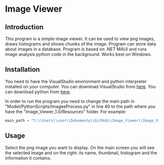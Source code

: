 # Image Viewer

## Introduction

This program is a simple image viewer. It can be used to view png images, draws histograms and shows chunks of the image. Program can store data about images in a database.
Program is based on .NET MAUI and runs image analysis python code in the background. Works best on Windows.

## Installation

You need to have the VisualStudio environment and python interpreter installed on your computer. You can download VisualStudio from [here](https://visualstudio.microsoft.com/pl/downloads/). You can download python from [here](https://www.python.org/downloads/).

In order to run the program you need to change the main path in "Model/PythonScripts/ImageeProcess.py" in line 40 to the path where you have the "Image_Viewer_1.0/Resources" folder. For example:
```python
main_path = "C:\\Users\\user\\Dokumenty\\GitHub\\Image_Viewer\\Image_View_MVVC\\Image_View_V1.0\\Resources\\"
```


## Usage

Select the png image you want to display. On the main screen you will see the selected image and on the right: its name, thumbnail, histogram and the information it contains.

